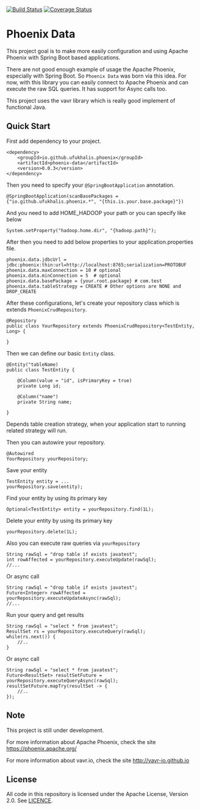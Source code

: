 [![Build Status](https://travis-ci.com/ufukhalis/phoenix-data.svg?branch=master)](https://travis-ci.com/ufukhalis/phoenix-data) [![Coverage Status](https://coveralls.io/repos/github/ufukhalis/phoenix-data/badge.svg)](https://coveralls.io/github/ufukhalis/phoenix-data)

Phoenix Data 
===================

This project goal is to make more easily configuration and using Apache Phoenix with Spring Boot based
applications. 

There are not good enough example of usage the Apache Phoenix, especially with Spring Boot. 
So ``Phoenix Data`` was born via this idea. For now, with this library you can easily connect
to Apache Phoenix and can execute the raw SQL queries. It has support for Async calls too.

This project uses the vavr library which is really good implement of functional Java.


Quick Start
---

First add dependency to your project.

    <dependency>
        <groupId>io.github.ufukhalis.phoenix</groupId>
        <artifactId>phoenix-data</artifactId>
        <version>0.0.3</version>
    </dependency>

Then you need to specify your `@SpringBootApplication` annotation.

    @SpringBootApplication(scanBasePackages = {"io.github.ufukhalis.phoenix.*", "{this.is.your.base.package}"})

And you need to add HOME_HADOOP your path or you can specify like below

    System.setProperty("hadoop.home.dir", "{hadoop.path}");

After then you need to add below properties to your application.properties file.

    phoenix.data.jdbcUrl = jdbc:phoenix:thin:url=http://localhost:8765;serialization=PROTOBUF
    phoenix.data.maxConnection = 10 # optional
    phoenix.data.minConnection = 5  # optional
    phoenix.data.basePackage = {your.root.package} # com.test
    phoenix.data.tableStrategy = CREATE # Other options are NONE and DROP_CREATE
    
After these configurations, let's create your repository class which is extends `PhoenixCrudRepository`.

    @Repository
    public class YourRepository extends PhoenixCrudRepository<TestEntity, Long> {
    
    }

Then we can define our basic `Entity` class.

    @Entity("tableName)
    public class TestEntity {
        
        @Column(value = "id", isPrimaryKey = true)
        private Long id;
        
        @Column("name")
        private String name;
        
    }    
    
Depends table creation strategy, when your application start to running
related strategy will run.


Then you can autowire your repository.

    @Autowired
    YourRepository yourRepository; 

Save your entity

    TestEntity entity = ...
    yourRepository.save(entity);

Find your entity by using its primary key

    Optional<TestEntity> entity = yourRepository.find(1L);

Delete your entity by using its primary key

    yourRepository.delete(1L);
    

Also you can execute raw queries via `yourRepository`

    String rawSql = "drop table if exists javatest";
    int rowAffected = yourRepository.executeUpdate(rawSql);
    //...

Or async call

    String rawSql = "drop table if exists javatest";
    Future<Integer> rowAffected = yourRepository.executeUpdateAsync(rawSql);
    //...

Run your query and get results

    String rawSql = "select * from javatest";
    ResultSet rs = yourRepository.executeQuery(rawSql);
    while(rs.next()) {
        //..
    }

Or async call

    String rawSql = "select * from javatest";
    Future<ResultSet> resultSetFuture = yourRepository.executeQueryAsync(rawSql);
    resultSetFuture.mapTry(resultSet -> {
        //..
    });

Note
---

This project is still under development.

For more information about Apache Phoenix, check the site https://phoenix.apache.org/

For more information about vavr.io, check the site http://vavr-io.github.io

License
---

All code in this repository is licensed under the Apache License, Version 2.0. See [LICENCE](./LICENSE).
